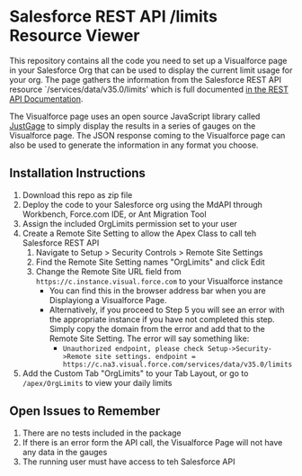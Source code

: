 # Salesforce REST API /limits Resource Viewer
This repository contains all the code you need to set up a Visualforce page in your Salesforce Org that can be used to display the current limit usage for your org.  The page gathers the information from the Salesforce REST API resource `/services/data/v35.0/limits' which is full documented [in the REST API Documentation](https://developer.salesforce.com/docs/atlas.en-us.api_rest.meta/api_rest/resources_limits.htm).

The Visualforce page uses an open source JavaScript library called [JustGage](http://justgage.com/) to simply display the results in a series of gauges on the Visualforce page.  The JSON response coming to the Visualforce page can also be used to generate the information in any format you choose.

## Installation Instructions
1. Download this repo as zip file
2. Deploy the code to your Salesforce org using the MdAPI through Workbench, Force.com IDE, or Ant Migration Tool
3. Assign the included OrgLimits permission set to your user
4. Create a Remote Site Setting to allow the Apex Class to call teh Salesforce REST API
    1. Navigate to Setup > Security Controls > Remote Site Settings
    2. Find the Remote Site Setting names "OrgLimits" and click Edit
    3. Change the Remote Site URL field from `https://c.instance.visual.force.com` to your Visualforce instance
        * You can find this in the browser address bar when you are Displayiong a Visualforce Page.  
        * Alternatively, if you proceed to Step 5 you will see an error with the appropriate instance if you have not completed this step.  Simply copy the domain from the error and add that to the Remote Site Setting.  The error will say something like:
            *  `Unauthorized endpoint, please check Setup->Security->Remote site settings. endpoint = https://c.na3.visual.force.com/services/data/v35.0/limits`
5. Add the Custom Tab "OrgLimits" to your Tab Layout, or go to `/apex/OrgLimits` to view your daily limits

## Open Issues to Remember
1. There are no tests included in the package
2. If there is an error form the API call, the Visualforce Page will not have any data in the gauges
3. The running user must have access to teh Salesforce API

